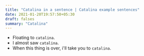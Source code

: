 ```yaml
---
title: "Catalina in a sentence | Catalina example sentences"
date: 2021-01-20T19:57:50+05:30
draft: falses
summary: "Catalina"
---
```

- Floating to `catalina`.
- I almost saw `catalina`.
- When this thing is over, i'll take you to `catalina`.
                 

